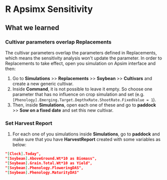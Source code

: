 # R Apsimx Sensitivity

## What we learned

### Cultivar parameters overlap Replacements

The cultivar parameters overlap the parameters defined in Replacements, which means the sensitivity analysis won't update the parameter. In order to Replacements to take effect, open you simulation on Apsim interface and then:
1) Go to **Simulations** >> **Replacements** >> **Soybean** >> **Cultivars** and create a new generic cultivar.
2) Inside **Command**, it is not possible to leave it empty. So choose one parameter that has no influence on crop simulation and set (e.g. `[Phenology].Emerging.Target.DepthxRate.ShootRate.FixedValue = 1`).
3) Then, inside **Simulations**, open each one of these and go to **paddock** >> **Sow on a fixed date** and set this new cultivar.

### Set Harvest Report

1) For each one of you simulations inside **Simulations**, go to **paddock** and make sure that you have **HarvestReport** created with some variables as below:

```json
"[Clock].Today",
"[Soybean].AboveGround.Wt*10 as Biomass",
"[Soybean].Grain.Total.Wt*10 as Yield",
"[Soybean].Phenology.FloweringDAS",
"[Soybean].Phenology.MaturityDAS"
```
